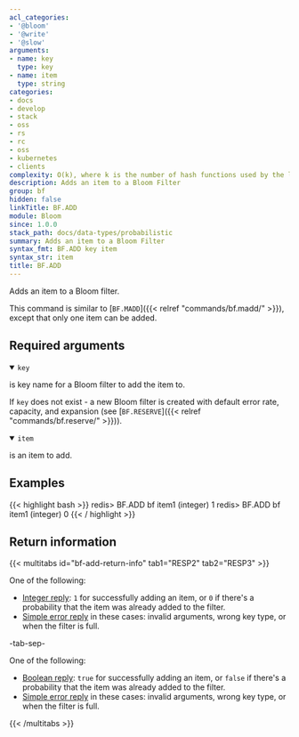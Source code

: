```yaml
---
acl_categories:
- '@bloom'
- '@write'
- '@slow'
arguments:
- name: key
  type: key
- name: item
  type: string
categories:
- docs
- develop
- stack
- oss
- rs
- rc
- oss
- kubernetes
- clients
complexity: O(k), where k is the number of hash functions used by the last sub-filter
description: Adds an item to a Bloom Filter
group: bf
hidden: false
linkTitle: BF.ADD
module: Bloom
since: 1.0.0
stack_path: docs/data-types/probabilistic
summary: Adds an item to a Bloom Filter
syntax_fmt: BF.ADD key item
syntax_str: item
title: BF.ADD
---
```

Adds an item to a Bloom filter.

This command is similar to [`BF.MADD`]({{< relref "commands/bf.madd/" >}}), except that only one item can be added.

## Required arguments

<details open><summary><code>key</code></summary>

is key name for a Bloom filter to add the item to.

If `key` does not exist - a new Bloom filter is created with default error rate, capacity, and expansion (see [`BF.RESERVE`]({{< relref "commands/bf.reserve/" >}})).
</details>

<details open><summary><code>item</code></summary>

is an item to add.
</details>

## Examples

{{< highlight bash >}}
redis> BF.ADD bf item1
(integer) 1
redis> BF.ADD bf item1
(integer) 0
{{< / highlight >}}

## Return information

{{< multitabs id="bf-add-return-info" 
    tab1="RESP2" 
    tab2="RESP3" >}}

One of the following:
* [Integer reply](../../develop/reference/protocol-spec#integers): `1` for successfully adding an item, or `0` if there's a probability that the item was already added to the filter.
* [Simple error reply](../../develop/reference/protocol-spec#simple-errors) in these cases: invalid arguments, wrong key type, or when the filter is full.

-tab-sep-

One of the following:
* [Boolean reply](../../develop/reference/protocol-spec#booleans): `true` for successfully adding an item, or `false` if there's a probability that the item was already added to the filter.
* [Simple error reply](../../develop/reference/protocol-spec#simple-errors) in these cases: invalid arguments, wrong key type, or when the filter is full.

{{< /multitabs >}}